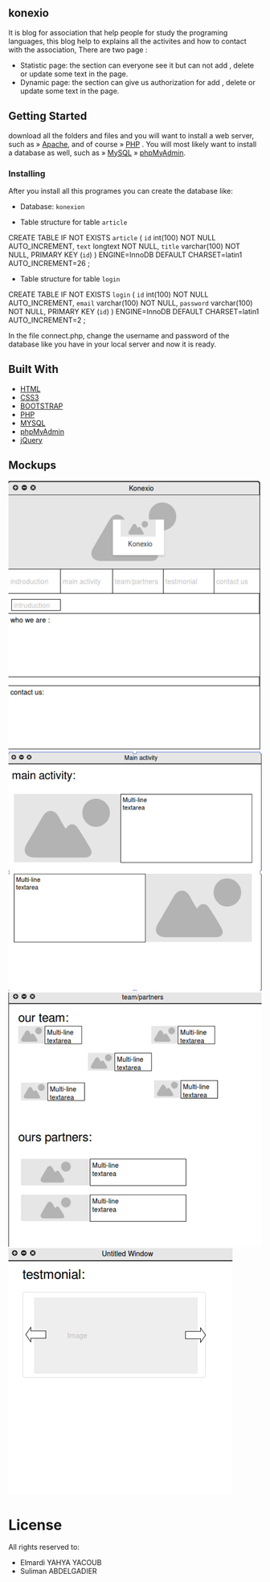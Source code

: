 ## konexio

It is blog for association that help people for study the programing languages, this blog help to explains all the activites and how to contact with the association, There are two page : 
* Statistic page: the section can everyone see it but can not add , delete or update some text in the page.
* Dynamic page: the section can give us authorization for add , delete or update some text in the page.

## Getting Started

download all the folders and files and  you will want to install a web server, such as »  [Apache](http://httpd.apache.org/), and of course »  [PHP](http://www.php.net/downloads.php) . You will most likely want to install a database as well, such as »   [MySQL](http://dev.mysql.com/doc/)  » [phpMyAdmin](https://docs.phpmyadmin.net/en/latest/setup.html). 

### Installing

After you install all this programes you can create the database like:

- Database: `konexion`


- Table structure for table `article`


CREATE TABLE IF NOT EXISTS `article` (
  `id` int(100) NOT NULL AUTO_INCREMENT,
  `text` longtext NOT NULL,
  `title` varchar(100) NOT NULL,
  PRIMARY KEY (`id`)
) ENGINE=InnoDB  DEFAULT CHARSET=latin1 AUTO_INCREMENT=26 ;

- Table structure for table `login`


CREATE TABLE IF NOT EXISTS `login` (
  `id` int(100) NOT NULL AUTO_INCREMENT,
  `email` varchar(100) NOT NULL,
  `password` varchar(100) NOT NULL,
  PRIMARY KEY (`id`)
) ENGINE=InnoDB  DEFAULT CHARSET=latin1 AUTO_INCREMENT=2 ;

In the file connect.php, change the username and password of the database like you have in your local server and now it is ready.

## Built With

* [HTML](http://html.com/) 
* [CSS3](http://www.css3.info/) 
* [BOOTSTRAP](http://getbootstrap.com/)
* [PHP](http://www.php.net/) 
* [MYSQL](http://dev.mysql.com) 
* [phpMyAdmin](https://docs.phpmyadmin.net/) 
* [jQuery](https://jquery.com/) 

## Mockups

![konexio.png ](pictures/konexio.png )
![main-activity.png](pictures/main-activity.png) 
![team-partner.png ](pictures/team-partner.png )
![testmonial.png](pictures/testmonial.png)


# License
All rights reserved to:
* Elmardi YAHYA YACOUB
* Suliman ABDELGADIER


